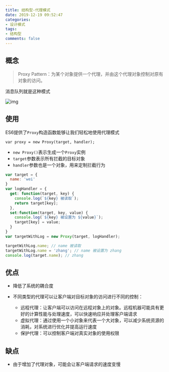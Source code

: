 ```yaml
---
title: 结构型-代理模式
date: 2019-12-19 09:52:47
categories:
- 设计模式
tags:
- 结构型
comments: false
---
```




## 概念

> Proxy Pattern：为某个对象提供一个代理，并由这个代理对象控制对原有对象的访问。

消息队列就是这种模式

![img](https://raw.githubusercontent.com/xietao3/Study-Plan/master/DesignPatterns/src/%E4%BB%A3%E7%90%86.png)



## 使用

ES6提供了`Proxy`构造函数能够让我们轻松地使用代理模式

`var proxy = new Proxy(target, handler);`

- `new Proxy()`表示生成一个`Proxy`实例
- `target`参数表示所有拦截的目标对象
- `handler`参数也是一个对象，用来定制拦截行为

```js
var target = {
  name: 'wei'
}
var logHandler = {
  get: function(target, key) {
    console.log(`${key} 被读取`);
    return target[key];
  },
  set:function(target, key, value) {
    console.log(`${key} 被设置为 ${value}`);
    target[key] = value;
  }
}
var targetWithLog = new Proxy(target, logHandler);

targetWithLog.name; // name 被读取
targetWithLog.name = 'zhang'; // name 被设置为 zhang
console.log(target.name); // zhang
```



## 优点

- 降低了系统的耦合度

- 不同类型的代理可以让客户端对目标对象的访问进行不同的控制：
  - 远程代理：让客户端可以访问在远程对象上的对象。远程机器可能具有更好的计算性能与处理速度，可以快速响应并处理客户端请求
  - 虚拟代理：通过使用一个小对象来代表一个大对象，可以减少系统资源的消耗，对系统进行优化并提高运行速度
  - 保护代理：可以控制客户端对真实对象的使用权限

## 缺点

- 由于增加了代理对象，可能会让客户端请求的速度变慢